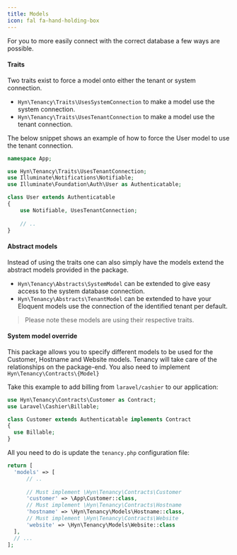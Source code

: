 ```yaml
---
title: Models
icon: fal fa-hand-holding-box
---
```


For you to more easily connect with the correct database a few ways are possible.

#### Traits

Two traits exist to force a model onto either the tenant or system connection.

- `Hyn\Tenancy\Traits\UsesSystemConnection` to make a model use the system connection.
- `Hyn\Tenancy\Traits\UsesTenantConnection` to make a model use the tenant connection.

The below snippet shows an example of how to force the User model to use the tenant
connection.

```php
namespace App;

use Hyn\Tenancy\Traits\UsesTenantConnection;
use Illuminate\Notifications\Notifiable;
use Illuminate\Foundation\Auth\User as Authenticatable;

class User extends Authenticatable
{
    use Notifiable, UsesTenantConnection;
    
    // ..
}
```

#### Abstract models

Instead of using the traits one can also simply have the models extend the abstract
models provided in the package.

- `Hyn\Tenancy\Abstracts\SystemModel` can be extended to give easy access to 
the system database connection.
- `Hyn\Tenancy\Abstracts\TenantModel` can be extended to have your Eloquent models 
use the connection of the identified tenant per default.

> Please note these models are using their respective traits.

#### System model override

This package allows you to specify different models to be used for the Customer, 
Hostname and Website models. Tenancy will take care of the relationships on the 
package-end. You also need to implement `Hyn\Tenancy\Contracts\{Model}`

Take this example to add billing from `laravel/cashier` to our application:

```php
use Hyn\Tenancy\Contracts\Customer as Contract;
use Laravel\Cashier\Billable;

class Customer extends Authenticatable implements Contract
{
  use Billable;
}
```

All you need to do is update the `tenancy.php` configuration file:

```php
return [
  'models' => [
      // ..
      
      // Must implement \Hyn\Tenancy\Contracts\Customer
      'customer' => \App\Customer::class,
      // Must implement \Hyn\Tenancy\Contracts\Hostname
      'hostname' => \Hyn\Tenancy\Models\Hostname::class,
      // Must implement \Hyn\Tenancy\Contracts\Website
      'website' => \Hyn\Tenancy\Models\Website::class
  ],
  // ...
];
```
